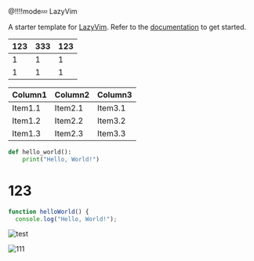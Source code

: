 @!!!!mode💤 LazyVim

A starter template for [LazyVim](https://github.com/LazyVim/LazyVim).
Refer to the [documentation](https://lazyvim.github.io/installation) to get started.

| 123 | 333 | 123 |
| --- | --- | --- |
| 1   | 1   | 1   |
| 1   | 1   | 1   |

| Column1 | Column2 | Column3 |
| ------- | ------- | ------- |
| Item1.1 | Item2.1 | Item3.1 |
| Item1.2 | Item2.2 | Item3.2 |
| Item1.3 | Item2.3 | Item3.3 |

```python
def hello_world():
    print("Hello, World!")
```

# 123

```js
function helloWorld() {
  console.log("Hello, World!");

```

![test](/Users/qin/.config/nvim/assets/2025-02-12-18-13-28.png)

![111](/Users/qin/.config/nvim/assets/2025-02-14-18-15-59.png)
